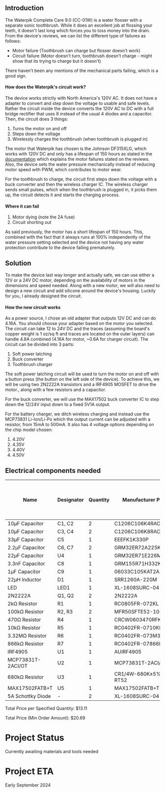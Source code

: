 ## Introduction

The Waterpik Complete Care 9.0 (CC-01W) is a water flosser with a separate sonic toothbrush. While it does an excellent job at flossing your teeth, it doesn't last long which forces you to toss money into the drain. From the device's reviews, we can list the different type of failures as follows:
- Motor failure (Toothbrush can charge but flosser doesn't work)
- Circuit failure (Motor doesn't turn, toothbrush doesn't charge - might show that its trying to charge but it doesn't)

There haven't been any mentions of the mechanical parts failing, which is a good sign.

#### How does the Waterpik's circuit work?
The device works strictly with North America's 120V AC. It does not have a adapter to convert and step down the voltage to usable and safe levels. Rather the circuit inside the device converts the 120V AC to DC with a full bridge rectifier that uses 8 instead of the usual 4 diodes and a capacitor. Then, the circuit does 3 things:
1. Turns the motor on and off
2. Steps down the voltage
3. Wirelessly charges the toothbrush (when toothbrush is plugged in)

The motor that Waterpik has chosen is the Johnson DF315XLG, which works with 120V DC and only has a lifespan of 150 hours as stated in the [documentation](https://www.effebibo.it/wp-content/uploads/2019/03/Series_High%20Voltage%20DC%20Motors_Metric.pdf) which explains the motor failures stated on the reviews. Also, the device sets the water pressure mechanically instead of reducing motor speed with PWM, which contributes to motor wear. 

For the toothbrush to charge, the circuit first steps down the voltage with a buck converter and then the wireless charger IC. The wireless charger sends small pulses, which when the toothbrush is plugged in, it picks them up, the circuit detects it and starts the charging process.

#### Where it can fail
1. Motor dying (note the 2A fuse)
3. Circuit shorting out

As said previously, the motor has a short lifespan of 150 hours. This, combined with the fact that it always runs at 100% independently of the water pressure setting selected and the device not having any water protection contribute to the device failing prematurely.

## Solution

To make the device last way longer and actually safe, we can use either a 12V or a 24V DC motor, depending on the availability of motors in the dimensions and speed needed. Along with a new motor, we will also need to design a new circuit and add silicone around the device's housing.
Luckily for you, I already designed the circuit.

#### How the new circuit works
As a power source, I chose an old adapter that outputs 12V DC and can do 4.16A. You should choose your adapter based on the motor you selected. The circuit can take 12 to 24V DC and the traces (assuming the board's copper weight is 1 oz/sq ft and traces are located on the outer layers) can handle 4.8A combined (4.16A for motor, ~0.6A for charger circuit). The circuit can be divided into 3 parts:

1. Soft power latching
2. Buck converter
3. Toothbrush charger

The soft power latching circuit will be used to turn the motor on and off with a button press (the button on the left side of the device). To achieve this, we will be using two 2N2222A transistors and a IRF4905 MOSFET to drive the motor., along with a few resistors and a capacitor.

For the buck converter, we will use the MAX17502 buck converter IC to step down the 12/24V input down to a fixed 5V1A output.

For the battery charger, we ditch wireless charging and instead use the MCP73831 Li-Ion/Li-Po which the output current can be adjusted with a resistor, from 15mA to 500mA. It also has 4 voltage options depending on the chip model chosen:
1. 4.20V
2. 4.35V
3. 4.40V
4. 4.50V

<!-- START COMPONENTS SECTION -->
## Electrical components needed

| Name | Designator | Quantity | Manufacturer Part | Supplier | Supplier Part | Price per Unit (USD) | Price per Specified Quantity (USD) | Total Price (Min Order Amount) (USD) |
| --- | --- | --- | --- | --- | --- | --- | --- | --- |
| 10µF Capacitor | C1, C2 | 2 | C1206C106K4RACAUTO | LCSC | C141190 | 0.1145 | 0.229 | 0.5725 |
| 10µF Capacitor | C3, C4 | 2 | C1206C106K8RAC7800 | LCSC | C600021 | 0.1209 | 0.2418 | 0.6045 |
| 33µF Capacitor | C5 | 1 | EEEFK1K330P | LCSC | C128461 | 0.3144 | 0.3144 | 1.5720 |
| 2.2µF Capacitor | C6, C7 | 2 | GRM32ER72A225KA35L | LCSC | C86054 | 0.1287 | 0.2574 | 0.6435 |
| 22µF Capacitor | U4 | 1 | GRM32ER71E226ME15K | LCSC | C2167828 | 0.3382 | 0.3382 | 1.6910 |
| 3.3nF Capacitor | C8 | 1 | GRM155R71H332KA01D | LCSC | C85963 | 0.0027 | 0.0027 | 0.2700 |
| 1µF Capacitor | C9 | 1 | 06033C105KAT2A | LCSC | C597116 | 0.0338 | 0.0338 | 0.6760 |
| 22µH Inductor | D1 | 1 | SRR1260A-220M | LCSC | C3224283 | 1.0725 | 1.0725 | 1.0725 |
| LED | LED1 | 1 | XL-1608SURC-04 | LCSC | C965798 | 0.0045 | 0.0045 | 0.4500 |
| 2N2222A | Q1, Q2 | 2 | 2N2222A | LCSC | C358533 | 0.0226 | 0.0452 | 0.4520 |
| 2kΩ Resistor | R1 | 1 | RC0805FR-072KL | LCSC | C114572 | 0.002 | 0.002 | 0.2000 |
| 100kΩ Resistor | R2, R3 | 2 | MFR50SFTE52-100K | LCSC | C173137 | 0.0182 | 0.0364 | 0.9100 |
| 470Ω Resistor | R4 | 1 | CRCW0603470RFKEA | LCSC | C844786 | 0.0045 | 0.0045 | 0.4500 |
| 10kΩ Resistor | R5 | 1 | RC0402FR-0710KL | LCSC | C60490 | 0.0005 | 0.0005 | 0.0500 |
| 3.32MΩ Resistor | R6 | 1 | RC0402FR-073M32L | LCSC | C477691 | 0.0007 | 0.0007 | 0.0700 |
| 866kΩ Resistor | R7 | 1 | RC0402FR-07866KL | LCSC | C137931 | 0.0004 | 0.0004 | 0.0400 |
| IRF4905 | U1 | 1 | AUIRF4905 | LCSC | C533263 | 7.9257 | 7.9257 | 7.9257 |
| MCP73831T-2ACI/OT | U2 | 1 | MCP73831T-2ACI/OT | LCSC | C424093 | 0.7635 | 0.7635 | 0.7635 |
| 680kΩ Resistor | U3 | 1 | CR1/4W-680K±5%-RT52 | LCSC | C2896880 | 0.004 | 0.004 | 0.2000 |
| MAX17502FATB+T | U5 | 1 | MAX17502FATB+T | LCSC | C559500 | 1.6675 | 1.6675 | 1.6675 |
| 5A Schottky Diode | - | 2 | XL-1608SURC-04 | LCSC | C7503125 | 0.0823 | 0.1646 | 0.4115 |

Total Price per Specified Quantity: $13.11

Total Price (Min Order Amount): $20.69

<!-- END COMPONENTS SECTION -->

# Project Status
Currently awaiting materials and tools needed

# Project ETA 
Early September 2024
